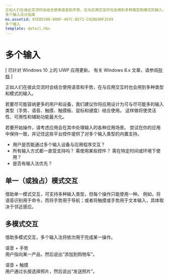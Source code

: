 ```yaml
---
正如人们在彼此交流时会结合使用语音和手势，在与应用交互时也会用到多种类型和模式的输入。
多个输入设计指南
ms.assetid: 03EB5388-080F-467C-B272-C92BE00F2C69
多个输入
template: detail.hbs
---
```


# 多个输入


\[ 已针对 Windows 10 上的 UWP 应用更新。 有关 Windows 8.x 文章，请参阅[存档](http://go.microsoft.com/fwlink/p/?linkid=619132) \]


正如人们在彼此交流时会结合使用语音和手势，在与应用交互时也会用到多种类型和模式的输入。


若要尽可能容纳更多的用户和设备，我们建议你将应用设计为可与尽可能多的输入类型（手势、语音、触摸、触摸板、鼠标和键盘）结合使用。 这样做将使灵活性、可用性和辅助功能最大化。

若要开始操作，请考虑应用会在其中处理输入的各种应用场景。 尝试在你的应用中保持一致，并记住这些平台控件提供了对多个输入类型的内置支持。

-   用户是否能通过多个输入设备与应用程序交互？
-   所有输入方式都一直受支持吗？ 需使用某些控件？ 需在特定时间或环境下使用？
-   是否有输入法优先？

## <span id="Single__or_exclusive_-mode_interactions_"> </span> <span id="single__or_exclusive_-mode_interactions_"> </span> <span id="SINGLE__OR_EXCLUSIVE_-MODE_INTERACTIONS_"> </span>单一（或独占）模式交互


借助单一模式交互，可支持多种输入类型，但每个操作只能使用一种。 例如，将语音识别用于命令，而将手势用于导航；或者将触摸或手势用于文本输入，具体取决于邻近感应。

## <span id="Multimodal_interactions"> </span> <span id="multimodal_interactions"> </span> <span id="MULTIMODAL_INTERACTIONS"> </span>多模式交互


借助多模式交互，多个输入法将依次用于完成某一操作。

<span id="Speech___gesture"> </span> <span id="speech___gesture"> </span> <span id="SPEECH___GESTURE"> </span>语音 + 手势  
用户指向某一产品，然后说出“添加到购物车”。

<span id="Speech___touch"> </span> <span id="speech___touch"> </span> <span id="SPEECH___TOUCH"> </span>语音 + 触摸  
用户通过长按选择照片，然后说出“发送照片”。





<!--HONumber=Mar16_HO1-->


